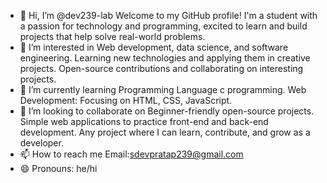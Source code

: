 - 👋 Hi, I’m @dev239-lab Welcome to my GitHub profile! I'm a student with a passion for technology and programming, excited to learn and build projects that help solve real-world problems.
- 👀 I’m interested in Web development, data science, and software engineering.
Learning new technologies and applying them in creative projects.
Open-source contributions and collaborating on interesting projects.
- 🌱 I’m currently learning Programming Language c programming.
Web Development: Focusing on HTML, CSS, JavaScript.
- 💞️ I’m looking to collaborate on Beginner-friendly open-source projects.
Simple web applications to practice front-end and back-end development.
Any project where I can learn, contribute, and grow as a developer.
- 📫 How to reach me Email:sdevpratap239@gmail.com
- 😄 Pronouns: he/hi

<!---
dev239-lab/dev239-lab is a ✨ special ✨ repository because its `README.md` (this file) appears on your GitHub profile.
You can click the Preview link to take a look at your changes.
--->
